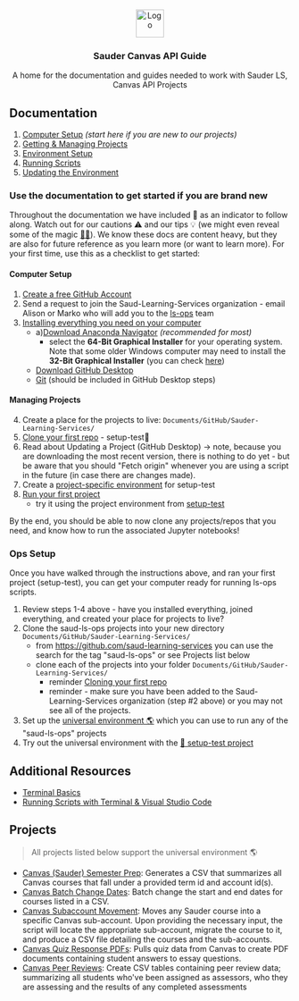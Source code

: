 <!-- PROJECT LOGO -->
<br />
<p align="center">
  <div align="center">
    <img src="imgs/sauder-logo.png" alt="Logo" height="50">
  </div>

  <h3 align="center">Sauder Canvas API Guide</h3>

  <p align="center">
  A home for the documentation and guides needed to work with Sauder LS, Canvas API Projects
    <br />
  </p>
</p>

<!-- LINKS TO ALL DOCS -->

## Documentation

1. [Computer Setup](docs/computer-setup.md) _(start here if you are new to our projects)_
2. [Getting & Managing Projects](docs/github-project-management.md)
3. [Environment Setup](docs/environment-setup.md)
4. [Running Scripts](docs/running-instructions.md)
5. [Updating the Environment](docs/updating-environments.md)

### Use the documentation to get started if you are brand new

Throughout the documentation we have included 👷 as an indicator to follow along. Watch out for our cautions ⚠️ and our tips 💡 (we might even reveal some of the magic [🧙‍♀️](https://tenor.com/EJvb.gif)). We know these docs are content heavy, but they are also for future reference as you learn more (or want to learn more). For your first time, use this as a checklist to get started:

#### Computer Setup
1. [Create a free GitHub Account](https://github.com/join)
2. Send a request to join the Saud-Learning-Services organization - email Alison or Marko who will add you to the [ls-ops](https://github.com/orgs/saud-learning-services/teams/ls-ops) team
3. [Installing everything you need on your computer](docs/computer-setup.md)
   - a)[Download Anaconda Navigator](https://www.anaconda.com/products/individual#Downloads) _(recommended for most)_
      - select the **64-Bit Graphical Installer** for your operating system. Note that some older Windows computer may need to install the **32-Bit Graphical Installer** (you can check [here](https://support.microsoft.com/en-us/windows/32-bit-and-64-bit-windows-frequently-asked-questions-c6ca9541-8dce-4d48-0415-94a3faa2e13d))
   - [Download GitHub Desktop](https://desktop.github.com)
   - [Git](https://git-scm.com/downloads) (should be included in GitHub Desktop steps)

#### Managing Projects
4. Create a place for the projects to live: `Documents/GitHub/Sauder-Learning-Services/`
5. [Clone your first repo](docs/github-project-management.md) - setup-test👷
6. Read about Updating a Project (GitHub Desktop) -> note, because you are downloading the most recent version, there is nothing to do yet - but be aware that you should "Fetch origin" whenever you are using a script in the future (in case there are changes made).  
7. Create a [project-specific environment](environment-setup.md#configuring-environments) for setup-test
8. [Run your first project](docs/running-instructions.md)
   - try it using the project environment from [setup-test](https://github.com/saud-learning-services/setup-test)

By the end, you should be able to now clone any projects/repos that you need, and know how to run the associated Jupyter notebooks!

### Ops Setup
Once you have walked through the instructions above, and ran your first project (setup-test), you can get your computer ready for running ls-ops scripts.

1. Review steps 1-4 above - have you installed everything, joined everything, and created your place for projects to live?
2. Clone the saud-ls-ops projects into your new directory `Documents/GitHub/Sauder-Learning-Services/`
    - from https://github.com/saud-learning-services you can use the search for the tag "saud-ls-ops" or see Projects list below
    - clone each of the projects into your folder `Documents/GitHub/Sauder-Learning-Services/`
      - reminder [Cloning your first repo](docs/github-project-management.md)
      - reminder - make sure you have been added to the Saud-Learning-Services organization (step #2 above) or you may not see all of the projects.
3. Set up the [universal environment 🌎](docs/environment-setup.md#universal-environment-setup) which you can use to run any of the "saud-ls-ops" projects 
4. Try out the universal environment with the [👷 setup-test project](https://github.com/saud-learning-services/instructions-and-other-templates/blob/main/docs/environment-setup.md#testing)

## Additional Resources

- [Terminal Basics](docs/terminal-basics.md)
- [Running Scripts with Terminal & Visual Studio Code](docs/terminal-vscode-running-instructions.md)

## Projects

> All projects listed below support the universal environment 🌎

- [Canvas (Sauder) Semester Prep](https://github.com/saud-learning-services/canvas-saud-semester-prep): Generates a CSV that summarizes all Canvas courses that fall under a provided term id and account id(s).
- [Canvas Batch Change Dates](https://github.com/saud-learning-services/canvas-batch-change-dates): Batch change the start and end dates for courses listed in a CSV.
- [Canvas Subaccount Movement](https://github.com/saud-learning-services/subaccount-movement): Moves any Sauder course into a specific Canvas sub-account. Upon providing the necessary input, the script will locate the appropriate sub-account, migrate the course to it, and produce a CSV file detailing the courses and the sub-accounts.
- [Canvas Quiz Response PDFs](https://github.com/saud-learning-services/quiz-response-pdfs): Pulls quiz data from Canvas to create PDF documents containing student answers to essay questions.
- [Canvas Peer Reviews](https://github.com/saud-learning-services/canvas-peer-reviews): Create CSV tables containing peer review data; summarizing all students who've been assigned as assessors, who they are assessing and the results of any completed assessments
